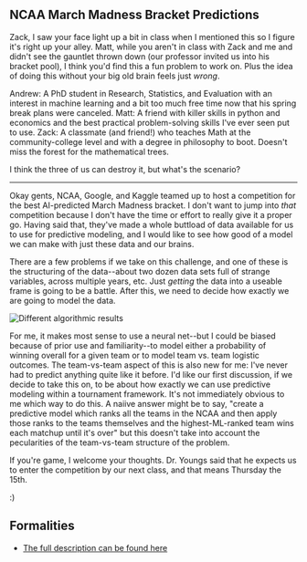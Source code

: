 ## NCAA March Madness Bracket Predictions

Zack, I saw your face light up a bit in class when I mentioned this so I figure it's right up your alley. Matt, while you aren't in class with Zack and me and didn't see the gauntlet thrown down (our professor invited us into his bracket pool), I think you'd find this a fun problem to work on. Plus the idea of doing this without your big old brain feels just *wrong*. 

Andrew: A PhD student in Research, Statistics, and Evaluation with an interest in machine learning and a bit too much free time now that his spring break plans were canceled. 
Matt: A friend with killer skills in python and economics and the best practical problem-solving skills I've ever seen put to use. 
Zack: A classmate (and friend!) who teaches Math at the community-college level and with a degree in philosophy to boot. Doesn't miss the forest for the mathematical trees. 

I think the three of us can destroy it, but what's the scenario? 

-------------------------------------------------------------------

Okay gents, NCAA, Google, and Kaggle teamed up to host a competition for the best AI-predicted March Madness bracket. I don't want to jump into *that* competition because I don't have the time or effort to really give it a proper go. Having said that, they've made a whole buttload of data available for us to use for predictive modeling, and I would like to see how good of a model we can make with just these data and our brains.

There are a few problems if we take on this challenge, and one of these is the structuring of the data--about two dozen data sets full of strange variables, across multiple years, etc. Just *getting* the data into a useable frame is going to be a battle. After this, we need to decide how exactly we are going to model the data. 

![Different algorithmic results](https://cdn57.androidauthority.net/wp-content/uploads/2015/07/machine-learning-classifier-comparison2x5.jpg)

For me, it makes most sense to use a neural net--but I could be biased because of prior use and familiarity--to model either a probability of winning overall for a given team or to model team vs. team logistic outcomes. 
The team-vs-team aspect of this is also new for me: I've never had to predict anything quite like it before. I'd like our first discussion, if we decide to take this on, to be about how exactly we can use predictive modeling within a tournament framework. It's not immediately obvious to me which way to do this. A naiive answer might be to say, "create a predictive model which ranks all the teams in the NCAA and then apply those ranks to the teams themselves and the highest-ML-ranked team wins each matchup until it's over" but this doesn't take into account the pecularities of the team-vs-team structure of the problem. 

If you're game, I welcome your thoughts. Dr. Youngs said that he expects us to enter the competition by our next class, and that means Thursday the 15th. 

:) 

## Formalities
* [The full description can be found here](http://scikit-learn.org/stable/_images/sphx_glr_plot_classifier_comparison_001.png)
